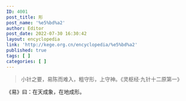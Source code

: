 ```yaml
---
ID: 4001
post_title: 形
post_name: '%e5%bd%a2'
author: Editor
post_date: 2022-07-30 16:30:42
layout: encyclopedia
link: 'http://kege.org.cn/encyclopedia/%e5%bd%a2'
published: true
tags: [ ]
categories: [ ]
---
```

<blockquote>小针之要，易陈而难入，粗守形，上守神。《灵枢经·九针十二原第一》</blockquote>
《易》曰：在天成象，在地成形。